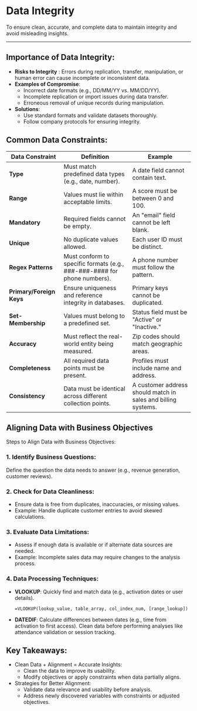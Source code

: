 # Data Integrity

To ensure clean, accurate, and complete data to maintain integrity and avoid misleading insights.

---

## Importance of Data Integrity:

- **Risks to Integrity** : Errors during replication, transfer, manipulation, or human error can cause incomplete or inconsistent data.
- **Examples of Compromise**:
  - Incorrect date formats (e.g., DD/MM/YY vs. MM/DD/YY).
  - Incomplete replication or import issues during data transfer.
  - Erroneous removal of unique records during manipulation.
- **Solutions**:
  - Use standard formats and validate datasets thoroughly.
  - Follow company protocols for ensuring integrity.

## Common Data Constraints:

| **Data Constraint**      | **Definition**                                                           | **Example**                                                   |
| ------------------------ | ------------------------------------------------------------------------ | ------------------------------------------------------------- |
| **Type**                 | Must match predefined data types (e.g., date, number).                   | A date field cannot contain text.                             |
| **Range**                | Values must lie within acceptable limits.                                | A score must be between 0 and 100.                            |
| **Mandatory**            | Required fields cannot be empty.                                         | An "email" field cannot be left blank.                        |
| **Unique**               | No duplicate values allowed.                                             | Each user ID must be distinct.                                |
| **Regex Patterns**       | Must conform to specific formats (e.g., ###-###-#### for phone numbers). | A phone number must follow the pattern.                       |
| **Primary/Foreign Keys** | Ensure uniqueness and reference integrity in databases.                  | Primary keys cannot be duplicated.                            |
| **Set-Membership**       | Values must belong to a predefined set.                                  | Status field must be "Active" or "Inactive."                  |
| **Accuracy**             | Must reflect the real-world entity being measured.                       | Zip codes should match geographic areas.                      |
| **Completeness**         | All required data points must be present.                                | Profiles must include name and address.                       |
| **Consistency**          | Data must be identical across different collection points.               | A customer address should match in sales and billing systems. |

## Aligning Data with Business Objectives

Steps to Align Data with Business Objectives:

### 1. Identify Business Questions:

Define the question the data needs to answer (e.g., revenue generation, customer reviews).

### 2. Check for Data Cleanliness:

- Ensure data is free from duplicates, inaccuracies, or missing values.
- Example: Handle duplicate customer entries to avoid skewed calculations.

### 3. Evaluate Data Limitations:

- Assess if enough data is available or if alternate data sources are needed.
- Example: Incomplete sales data may require changes to the analysis process.

### 4. Data Processing Techniques:

- **VLOOKUP**: Quickly find and match data (e.g., activation dates or user details).

  `=VLOOKUP(lookup_value, table_array, col_index_num, [range_lookup])`

- **DATEDIF**: Calculate differences between dates (e.g., time from activation to first access).
  Clean data before performing analyses like attendance validation or session tracking.

## Key Takeaways:

- Clean Data + Alignment = Accurate Insights:
  - Clean the data to improve its usability.
  - Modify objectives or apply constraints when data partially aligns.
- Strategies for Better Alignment:
  - Validate data relevance and usability before analysis.
  - Address newly discovered variables with constraints or adjusted objectives.
